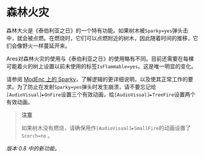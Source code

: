 # 森林火灾

森林大火是《泰伯利亚之日》的一个特有功能。如果树木被`Sparky=yes`弹头击中，就会被点燃。在燃烧时，它们可以点燃附近的树木，因此随着时间的推移，它们会像野火一样蔓延开来。

Ares对森林火灾的使用与《泰伯利亚之日》的使用略有不同。目前还需要在每棵可能着火的树上设置以前未使用的标签`IsFlammable=yes`。这是唯一明显的变化。

请参阅 [ModEnc 上的 Sparky](https://www.modenc.renegadeprojects.com/Sparky)，了解逻辑的更详细说明，以及使其正常工作的要求。为了防止在发射`Sparky=yes`弹头时发生崩溃，请不要忘记给`[AudioVisual]►OnFire`设置三个有效动画，给`[AudioVisual]►TreeFire`设置两个有效动画。

> **注意**
>
> 如果树木没有燃烧，请确保用作`[AudioVisual]►SmallFire`的动画设置了`Scorch=no` 。

*版本 0.8 中的新功能。*